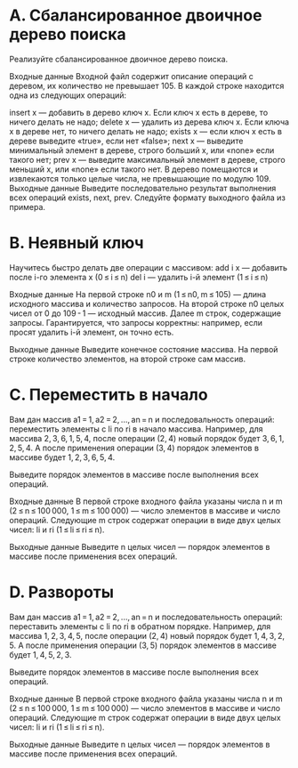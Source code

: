 # A. Сбалансированное двоичное дерево поиска
Реализуйте сбалансированное двоичное дерево поиска.

Входные данные
Входной файл содержит описание операций с деревом, их количество не превышает 105. В каждой строке находится одна из следующих операций:

insert x — добавить в дерево ключ x. Если ключ x есть в дереве, то ничего делать не надо;
delete x — удалить из дерева ключ x. Если ключа x в дереве нет, то ничего делать не надо;
exists x — если ключ x есть в дереве выведите «true», если нет «false»;
next x — выведите минимальный элемент в дереве, строго больший x, или «none» если такого нет;
prev x — выведите максимальный элемент в дереве, строго меньший x, или «none» если такого нет.
В дерево помещаются и извлекаются только целые числа, не превышающие по модулю 109.
Выходные данные
Выведите последовательно результат выполнения всех операций exists, next, prev. Следуйте формату выходного файла из примера.


# B. Неявный ключ
Научитесь быстро делать две операции с массивом:  add i x — добавить после i-го элемента x (0 ≤ i ≤ n)  del i — удалить i-й элемент (1 ≤ i ≤ n)

Входные данные
На первой строке n0 и m (1 ≤ n0, m ≤ 105) — длина исходного массива и количество запросов. На второй строке n0 целых чисел от 0 до 109 - 1 — исходный массив. Далее m строк, содержащие запросы. Гарантируется, что запросы корректны: например, если просят удалить i-й элемент, он точно есть.

Выходные данные
Выведите конечное состояние массива. На первой строке количество элементов, на второй строке сам массив.


# C. Переместить в начало
Вам дан массив a1 = 1, a2 = 2, ..., an = n и последовальность операций: переместить элементы с li по ri в начало массива. Например, для массива 2, 3, 6, 1, 5, 4, после операции (2, 4) новый порядок будет 3, 6, 1, 2, 5, 4. А после применения операции (3, 4) порядок элементов в массиве будет 1, 2, 3, 6, 5, 4.

Выведите порядок элементов в массиве после выполнения всех операций.

Входные данные
В первой строке входного файла указаны числа n и m (2 ≤ n ≤ 100 000, 1 ≤ m ≤ 100 000) — число элементов в массиве и число операций. Следующие m строк содержат операции в виде двух целых чисел: li и ri (1 ≤ li ≤ ri ≤ n).

Выходные данные
Выведите n целых чисел — порядок элементов в массиве после применения всех операций.


# D. Развороты
Вам дан массив a1 = 1, a2 = 2, ..., an = n и последовательность операций: переставить элементы с li по ri в обратном порядке. Например, для массива 1, 2, 3, 4, 5, после операции (2, 4) новый порядок будет 1, 4, 3, 2, 5. А после применения операции (3, 5) порядок элементов в массиве будет 1, 4, 5, 2, 3.

Выведите порядок элементов в массиве после выполнения всех операций.

Входные данные
В первой строке входного файла указаны числа n и m (2 ≤ n ≤ 100 000, 1 ≤ m ≤ 100 000) — число элементов в массиве и число операций. Следующие m строк содержат операции в виде двух целых чисел: li и ri (1 ≤ li ≤ ri ≤ n).

Выходные данные
Выведите n целых чисел — порядок элементов в массиве после применения всех операций.
